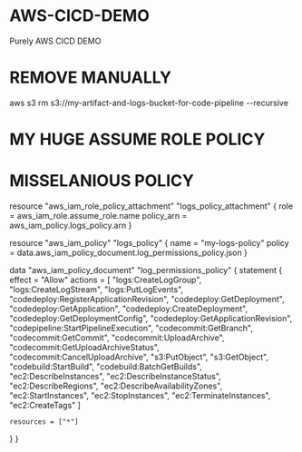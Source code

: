 # AWS-CICD-DEMO
Purely AWS CICD DEMO

# REMOVE MANUALLY
aws s3 rm s3://my-artifact-and-logs-bucket-for-code-pipeline --recursive

# MY HUGE ASSUME ROLE POLICY
# MISSELANIOUS POLICY
resource "aws_iam_role_policy_attachment" "logs_policy_attachment" {
  role       = aws_iam_role.assume_role.name
  policy_arn = aws_iam_policy.logs_policy.arn
}

resource "aws_iam_policy" "logs_policy" {
  name        = "my-logs-policy"
  policy      = data.aws_iam_policy_document.log_permissions_policy.json
}

data "aws_iam_policy_document" "log_permissions_policy" {
  statement {
    effect = "Allow"
    actions = [
      "logs:CreateLogGroup",
      "logs:CreateLogStream",
      "logs:PutLogEvents",
      "codedeploy:RegisterApplicationRevision",
      "codedeploy:GetDeployment",
      "codedeploy:GetApplication",
      "codedeploy:CreateDeployment",
      "codedeploy:GetDeploymentConfig",
      "codedeploy:GetApplicationRevision",
      "codepipeline:StartPipelineExecution",
      "codecommit:GetBranch",
      "codecommit:GetCommit",
      "codecommit:UploadArchive",
      "codecommit:GetUploadArchiveStatus",
      "codecommit:CancelUploadArchive",
      "s3:PutObject",
      "s3:GetObject",
      "codebuild:StartBuild",
      "codebuild:BatchGetBuilds",
      "ec2:DescribeInstances",
      "ec2:DescribeInstanceStatus",
      "ec2:DescribeRegions",
      "ec2:DescribeAvailabilityZones",
      "ec2:StartInstances",
      "ec2:StopInstances",
      "ec2:TerminateInstances",
      "ec2:CreateTags"
    ]

    resources = ["*"] 
  }
}